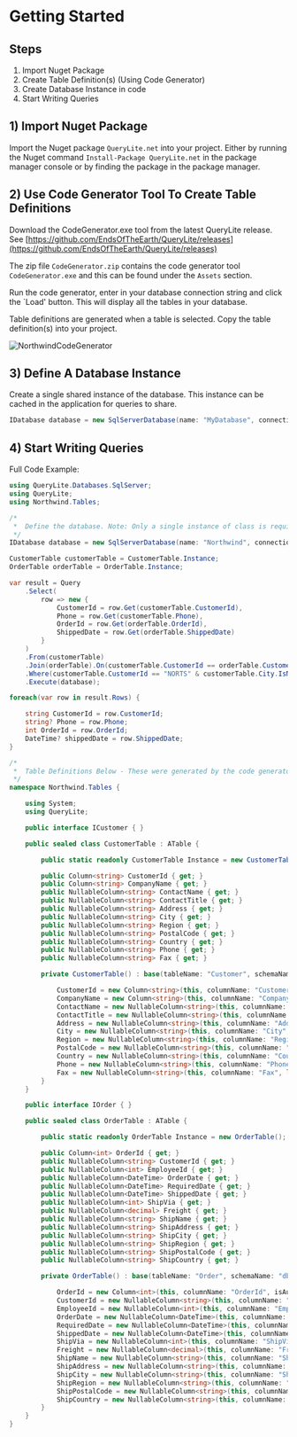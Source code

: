 # Getting Started

## Steps

1) Import Nuget Package
2) Create Table Definition(s) (Using Code Generator)
3) Create Database Instance in code
4) Start Writing Queries

## 1) Import Nuget Package

Import the Nuget package `QueryLite.net` into your project. Either by running the Nuget command `Install-Package QueryLite.net` in the package manager console or by finding the package in the package manager.


## 2) Use Code Generator Tool To Create Table Definitions

Download the CodeGenerator.exe tool from the latest QueryLite release. See [https://github.com/EndsOfTheEarth/QueryLite/releases](https://github.com/EndsOfTheEarth/QueryLite/releases)

The zip file `CodeGenerator.zip` contains the code generator tool `CodeGenerator.exe` and this can be found under the `Assets` section.


Run the code generator, enter in your database connection string and click the `Load' button. This will display all the tables in your database.

Table definitions are generated when a table is selected. Copy the table definition(s) into your project.

![NorthwindCodeGenerator](https://github.com/EndsOfTheEarth/QueryLite/assets/6175921/f5eaea37-53d5-45eb-8cf6-750256d10c7a)

## 3) Define A Database Instance

Create a single shared instance of the database. This instance can be cached in the application for queries to share.
```C#
IDatabase database = new SqlServerDatabase(name: "MyDatabase", connectionString: "Server=localhost;Database=MyDatabase;Trusted_Connection=True;");
```

## 4) Start Writing Queries

Full Code Example:
```C#
using QueryLite.Databases.SqlServer;
using QueryLite;
using Northwind.Tables;

/*
 *  Define the database. Note: Only a single instance of class is required for each unique connection string.
 */
IDatabase database = new SqlServerDatabase(name: "Northwind", connectionString: "Server=localhost;Database=Northwind;Trusted_Connection=True;");

CustomerTable customerTable = CustomerTable.Instance;
OrderTable orderTable = OrderTable.Instance;

var result = Query
    .Select(
        row => new {
            CustomerId = row.Get(customerTable.CustomerId),
            Phone = row.Get(customerTable.Phone),
            OrderId = row.Get(orderTable.OrderId),
            ShippedDate = row.Get(orderTable.ShippedDate)
        }
    )
    .From(customerTable)
    .Join(orderTable).On(customerTable.CustomerId == orderTable.CustomerId)
    .Where(customerTable.CustomerId == "NORTS" & customerTable.City.IsNotNull)
    .Execute(database);

foreach(var row in result.Rows) {

    string CustomerId = row.CustomerId;
    string? Phone = row.Phone;
    int OrderId = row.OrderId;
    DateTime? shippedDate = row.ShippedDate;
}

/*
 *  Table Definitions Below - These were generated by the code generator tool
 */
namespace Northwind.Tables {

    using System;
    using QueryLite;

    public interface ICustomer { }

    public sealed class CustomerTable : ATable {

        public static readonly CustomerTable Instance = new CustomerTable();

        public Column<string> CustomerId { get; }
        public Column<string> CompanyName { get; }
        public NullableColumn<string> ContactName { get; }
        public NullableColumn<string> ContactTitle { get; }
        public NullableColumn<string> Address { get; }
        public NullableColumn<string> City { get; }
        public NullableColumn<string> Region { get; }
        public NullableColumn<string> PostalCode { get; }
        public NullableColumn<string> Country { get; }
        public NullableColumn<string> Phone { get; }
        public NullableColumn<string> Fax { get; }

        private CustomerTable() : base(tableName: "Customer", schemaName: "dbo") {

            CustomerId = new Column<string>(this, columnName: "CustomerId", length: 5);
            CompanyName = new Column<string>(this, columnName: "CompanyName", length: 40);
            ContactName = new NullableColumn<string>(this, columnName: "ContactName", length: 30);
            ContactTitle = new NullableColumn<string>(this, columnName: "ContactTitle", length: 30);
            Address = new NullableColumn<string>(this, columnName: "Address", length: 60);
            City = new NullableColumn<string>(this, columnName: "City", length: 15);
            Region = new NullableColumn<string>(this, columnName: "Region", length: 15);
            PostalCode = new NullableColumn<string>(this, columnName: "PostalCode", length: 10);
            Country = new NullableColumn<string>(this, columnName: "Country", length: 15);
            Phone = new NullableColumn<string>(this, columnName: "Phone", length: 24);
            Fax = new NullableColumn<string>(this, columnName: "Fax", length: 24);
        }
    }

    public interface IOrder { }

    public sealed class OrderTable : ATable {

        public static readonly OrderTable Instance = new OrderTable();

        public Column<int> OrderId { get; }
        public NullableColumn<string> CustomerId { get; }
        public NullableColumn<int> EmployeeId { get; }
        public NullableColumn<DateTime> OrderDate { get; }
        public NullableColumn<DateTime> RequiredDate { get; }
        public NullableColumn<DateTime> ShippedDate { get; }
        public NullableColumn<int> ShipVia { get; }
        public NullableColumn<decimal> Freight { get; }
        public NullableColumn<string> ShipName { get; }
        public NullableColumn<string> ShipAddress { get; }
        public NullableColumn<string> ShipCity { get; }
        public NullableColumn<string> ShipRegion { get; }
        public NullableColumn<string> ShipPostalCode { get; }
        public NullableColumn<string> ShipCountry { get; }

        private OrderTable() : base(tableName: "Order", schemaName: "dbo", enclose: true) {

            OrderId = new Column<int>(this, columnName: "OrderId", isAutoGenerated: true);
            CustomerId = new NullableColumn<string>(this, columnName: "CustomerId", length: 5);
            EmployeeId = new NullableColumn<int>(this, columnName: "EmployeeId");
            OrderDate = new NullableColumn<DateTime>(this, columnName: "OrderDate");
            RequiredDate = new NullableColumn<DateTime>(this, columnName: "RequiredDate");
            ShippedDate = new NullableColumn<DateTime>(this, columnName: "ShippedDate");
            ShipVia = new NullableColumn<int>(this, columnName: "ShipVia");
            Freight = new NullableColumn<decimal>(this, columnName: "Freight");
            ShipName = new NullableColumn<string>(this, columnName: "ShipName", length: 40);
            ShipAddress = new NullableColumn<string>(this, columnName: "ShipAddress", length: 60);
            ShipCity = new NullableColumn<string>(this, columnName: "ShipCity", length: 15);
            ShipRegion = new NullableColumn<string>(this, columnName: "ShipRegion", length: 15);
            ShipPostalCode = new NullableColumn<string>(this, columnName: "ShipPostalCode", length: 10);
            ShipCountry = new NullableColumn<string>(this, columnName: "ShipCountry", length: 15);
        }
    }
}
```
